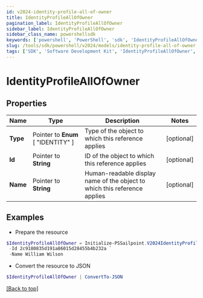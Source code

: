 ```yaml
---
id: v2024-identity-profile-all-of-owner
title: IdentityProfileAllOfOwner
pagination_label: IdentityProfileAllOfOwner
sidebar_label: IdentityProfileAllOfOwner
sidebar_class_name: powershellsdk
keywords: ['powershell', 'PowerShell', 'sdk', 'IdentityProfileAllOfOwner', 'V2024IdentityProfileAllOfOwner'] 
slug: /tools/sdk/powershell/v2024/models/identity-profile-all-of-owner
tags: ['SDK', 'Software Development Kit', 'IdentityProfileAllOfOwner', 'V2024IdentityProfileAllOfOwner']
---
```



# IdentityProfileAllOfOwner

## Properties

Name | Type | Description | Notes
------------ | ------------- | ------------- | -------------
**Type** |  Pointer to  **Enum** [  "IDENTITY" ] | Type of the object to which this reference applies | [optional] 
**Id** |  Pointer to **String** | ID of the object to which this reference applies | [optional] 
**Name** |  Pointer to **String** | Human-readable display name of the object to which this reference applies | [optional] 

## Examples

- Prepare the resource
```powershell
$IdentityProfileAllOfOwner = Initialize-PSSailpoint.V2024IdentityProfileAllOfOwner  -Type IDENTITY `
 -Id 2c9180835d191a86015d28455b4b232a `
 -Name William Wilson
```

- Convert the resource to JSON
```powershell
$IdentityProfileAllOfOwner | ConvertTo-JSON
```


[[Back to top]](#) 

